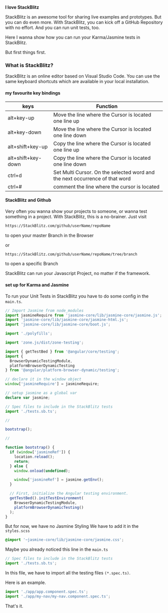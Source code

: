 <strong>I love StackBlitz</strong>

StackBlitz is an awesome tool for sharing live examples and prototypes. But you can do even more. With StackBlitz, you can kick off a GitHub Repository with no effort.
And you can run unit tests, too.

Here I wanna show how you can run your Karma/Jasmine tests in StackBlitz.

But first things first.

### What is StackBlitz?

StackBlitz is an online editor based on Visual Studio Code. You can use the same keyboard shortcuts which are available in your local installation.

#### my favourite key bindings

| keys               | Function                                                                    |
| ------------------ | --------------------------------------------------------------------------- |
| alt+key-up         | Move the line where the Cursor is located one line up                       |
| alt+key-down       | Move the line where the Cursor is located one line down                     |
| alt+shift+key-up   | Copy the line where the Cursor is located one line up                       |
| alt+shift+key-down | Copy the line where the Cursor is located one line down                     |
| ctrl+d             | Set Multi Cursor. On the selected word and the next occurrence of that word |
| ctrl+#             | comment the line where the cursor is located                                |

#### StackBlitz and Github

Very often you wanna show your projects to someone, or wanna test something in a project.
With StackBlitz, this is a no-brainer.
Just visit

```bash
https://StackBlitz.com/github/userName/repoName
```

to open your master Branch in the Browser

or

```bash
https://StackBlitz.com/github/userName/repoName/tree/branch
```

to open a specific Branch

StackBlitz can run your Javascript Project, no matter if the framework.

#### set up for Karma and Jasmine

To run your Unit Tests in StackBlitz you have to do some config in the `main.ts`.

```ts
// Import Jasmine from node_modules
import jasmineRequire from 'jasmine-core/lib/jasmine-core/jasmine.js';
import 'jasmine-core/lib/jasmine-core/jasmine-html.js';
import 'jasmine-core/lib/jasmine-core/boot.js';

import './polyfills';

import 'zone.js/dist/zone-testing';

import { getTestBed } from '@angular/core/testing';
import {
  BrowserDynamicTestingModule,
  platformBrowserDynamicTesting
} from '@angular/platform-browser-dynamic/testing';

// declare it in the window object
window['jasmineRequire'] = jasmineRequire;

// setup jasmine as a global var
declare var jasmine;

// Spec files to include in the StackBlitz tests
import './tests.sb.ts';

//

bootstrap();

//

function bootstrap() {
  if (window['jasmineRef']) {
    location.reload();
    return;
  } else {
    window.onload(undefined);

    window['jasmineRef'] = jasmine.getEnv();
  }

  // First, initialize the Angular testing environment.
  getTestBed().initTestEnvironment(
    BrowserDynamicTestingModule,
    platformBrowserDynamicTesting()
  );
}
```

But for now, we have no Jasmine Styling
We have to add it in the `styles.scss`

```scss
@import '~jasmine-core/lib/jasmine-core/jasmine.css';
```

Maybe you already noticed this line in the `main.ts`

```ts
// Spec files to include in the StackBlitz tests
import './tests.sb.ts';
```

In this file, we have to import all the testing files `(*.spec.ts)`.

Here is an example.

```ts
import './app/app.component.spec.ts';
import './app/my-nav/my-nav.component.spec.ts';
```

That's it.
